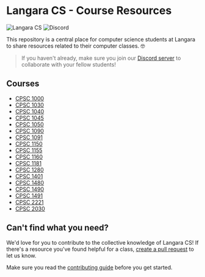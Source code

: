 # Langara CS - Course Resources

![Langara CS](https://img.shields.io/badge/langara-cs-%23f15a22) ![Discord](https://img.shields.io/discord/753037165050593300)

This repository is a central place for computer science students at Langara to share resources related to their computer classes. 🤓

> If you haven't already, make sure you join our [Discord server](https://discord.gg/uy3wCpZ) to collaborate with your fellow students!

## Courses

- [CPSC 1000](courses/cpsc1000/README.md)
- [CPSC 1030](courses/cpsc1030/README.md)
- [CPSC 1040](courses/cpsc1040/README.md)
- [CPSC 1045](courses/cpsc1045/README.md)
- [CPSC 1050](courses/cpsc1050/README.md)
- [CPSC 1090](courses/cpsc1090/README.md)
- [CPSC 1091](courses/cpsc1091/README.md)
- [CPSC 1150](courses/cpsc1150/README.md)
- [CPSC 1155](courses/cpsc1155/README.md)
- [CPSC 1160](courses/cpsc1160/README.md)
- [CPSC 1181](courses/cpsc1181/README.md)
- [CPSC 1280](courses/cpsc1280/README.md)
- [CPSC 1401](courses/cpsc1401/README.md)
- [CPSC 1480](courses/cpsc1480/README.md)
- [CPSC 1490](courses/cpsc1490/README.md)
- [CPSC 1491](courses/cpsc1491/README.md)
- [CPSC 2221](courses/cpsc2221/README.md)
- [CPSC 2030](courses/cpsc2030/README.md)

## Can't find what you need?

We'd love for you to contribute to the collective knowledge of Langara CS! If there's a resource you've found helpful for a class, [create a pull request](https://github.com/langaracs/course-resources/compare) to let us know.

Make sure you read the [contributing guide](CONTRIBUTING.md) before you get started.
